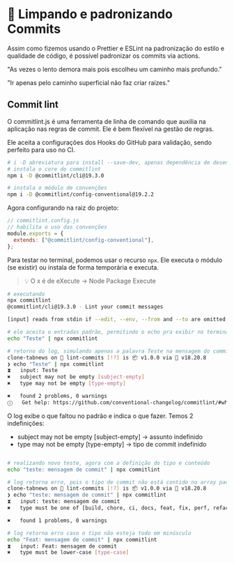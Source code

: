 # 🧹 Limpando e padronizando Commits

Assim como fizemos usando o Prettier e ESLint na padronização do estilo e qualidade de código, é possível padronizar os commits via actions.

"As vezes o lento demora mais pois escolheu um caminho mais profundo."

"Ir apenas pelo caminho superficial não faz criar raízes."

## Commit lint

O commitlint.js é uma ferramenta de linha de comando que auxilia na aplicação nas regras de commit. Ele é bem flexível na gestão de regras.

Ele aceita a configurações dos Hooks do GitHub para validação, sendo perfeito para uso no CI.

```bash
# i -D abreviatura para install --save-dev, apenas dependência de desenvolvimento
# instala o core do commitlint
npm i -D @commitlint/cli@19.3.0

# instala o módulo de convenções
npm i -D @commitlint/config-conventional@19.2.2
```

Agora configurando na raiz do projeto:

```js
// commitlint.config.js
// habilita o uso das convenções
module.exports = {
  extends: ["@commitlint/config-conventional"],
};
```

Para testar no terminal, podemos usar o recurso `npx`. Ele executa o módulo (se existir) ou instala de forma temporária e executa.

> 💡 O x é de eXecute -> Node Package Execute

```bash
# executando
npx commitlint
@commitlint/cli@19.3.0 - Lint your commit messages

[input] reads from stdin if --edit, --env, --from and --to are omitted

# ele aceita o entradas padrão, permitindo o echo pra exibir no terminal
echo "Teste" | npx commitlint

# retorno do log, simulando apenas a palavra Teste na mensagem do commit
clone-tabnews on  lint-commits [!?] is 📦 v1.0.0 via  v18.20.8
❯ echo "Teste" | npx commitlint
⧗   input: Teste
✖   subject may not be empty [subject-empty]
✖   type may not be empty [type-empty]

✖   found 2 problems, 0 warnings
ⓘ   Get help: https://github.com/conventional-changelog/commitlint/#what-is-commitlint
```

O log exibe o que faltou no padrão e indica o que fazer. Temos 2 indefinições:

- subject may not be empty [subject-empty] -> assunto indefinido
- type may not be empty [type-empty] -> tipo de commit indefinido

```bash

# realizando novo teste, agora com a definição do tipo e conteúdo
echo "teste: mensagem de commit" | npx commitlint

# log retorna erro, pois o tipo de commit não está contido no array padrão
clone-tabnews on  lint-commits [!?] is 📦 v1.0.0 via  v18.20.8
❯ echo "teste: mensagem de commit" | npx commitlint
⧗   input: teste: mensagem de commit
✖   type must be one of [build, chore, ci, docs, feat, fix, perf, refactor, revert, style, test] [type-enum]

✖   found 1 problems, 0 warnings

# log retorna erro caso o tipo não esteja todo em minúsculo
echo "Feat: mensagem de commit" | npx commitlint
⧗   input: Feat: mensagem de commit
✖   type must be lower-case [type-case]
```
